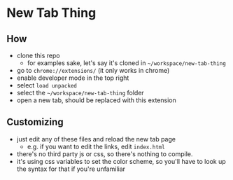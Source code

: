 # New Tab Thing 

## How

 - clone this repo
   - for examples sake, let's say it's cloned in `~/workspace/new-tab-thing`
 - go to `chrome://extensions/` (it only works in chrome)
 - enable developer mode in the top right 
 - select `load unpacked`
 - select the `~/workspace/new-tab-thing` folder
 - open a new tab, should be replaced with this extension

## Customizing
 
 - just edit any of these files and reload the new tab page
   - e.g. if you want to edit the links, edit `index.html`
 - there's no third party js or css, so there's nothing to compile.
 - it's using css variables to set the color scheme, so you'll have to look up the syntax for that if you're unfamiliar


